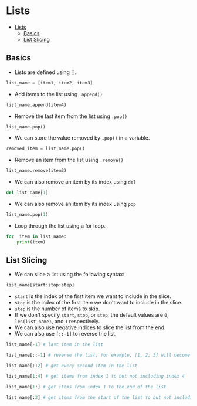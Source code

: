 # Lists

<!--toc:start-->

- [Lists](#lists)
  - [Basics](#basics)
  - [List Slicing](#list-slicing)
  <!--toc:end-->

## Basics

- Lists are defined using [].

```py
list_name = [item1, item2, item3]
```

- Add items to the list using `.append()`

```py
list_name.append(item4)
```

- Remove the last item from the list using `.pop()`

```py
list_name.pop()
```

- We can store the value removed by `.pop()` in a variable.

```py
removed_item = list_name.pop()
```

- Remove an item from the list using `.remove()`

```py
list_name.remove(item3)
```

- We can also remove an item by its index using `del`

```py
del list_name[1]
```

- We can also remove an item by its index using `pop`

```py
list_name.pop(1)
```

- Loop through the list using a for loop.

```py
for  item in list_name:
    print(item)
```

## List Slicing

- We can slice a list using the following syntax:

```py
list_name[start:stop:step]
```

- `start` is the index of the first item we want to include in the slice.
- `stop` is the index of the first item we don't want to include in the slice.
- `step` is the number of items to skip.
- If we don't specify `start`, `stop`, or `step`, the default values are `0`, `len(list_name)`, and `1` respectively.
- We can also use negative indices to slice the list from the end.
- We can also use `[::-1]` to reverse the list.

```py
list_name[-1] # last item in the list
```

```py
list_name[::-1] # reverse the list, for example, [1, 2, 3] will become [3, 2, 1]
```

```py
list_name[::2] # get every second item in the list
```

```py
list_name[1:4] # get items from index 1 to but not including index 4
```

```py
list_name[1:] # get items from index 1 to the end of the list
```

```py
list_name[:3] # get items from the start of the list to but not including index 3
```
